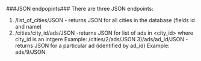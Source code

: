 ###JSON endpopints###
There are three JSON endpoints:
1) /list_of_cities/JSON - returns JSON for all cities in the database (fields id and name)
2) /cities/city_id/ads/JSON -returns JSON for list of ads in <city_id> where city_id is an intgere
Example: /cities/2/ads/JSON
3)/ads/ad_id/JSON - returns JSON for a particular ad (identified by ad_id)
Example: ads/9/JSON
